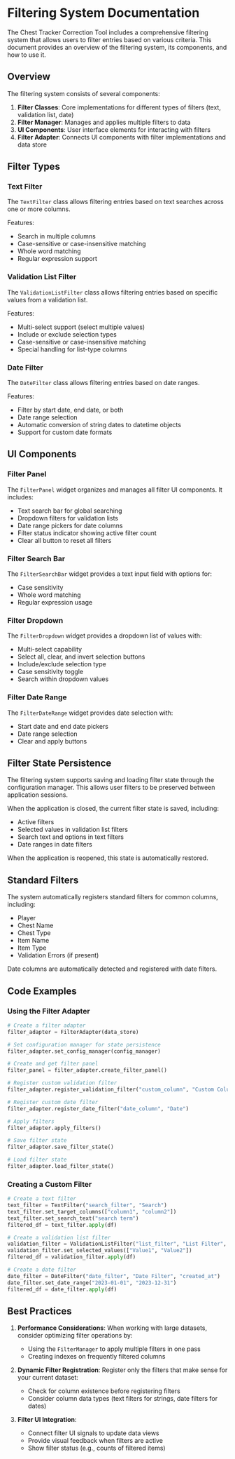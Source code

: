 # Filtering System Documentation

The Chest Tracker Correction Tool includes a comprehensive filtering system that allows users to filter entries based on various criteria. This document provides an overview of the filtering system, its components, and how to use it.

## Overview

The filtering system consists of several components:

1. **Filter Classes**: Core implementations for different types of filters (text, validation list, date)
2. **Filter Manager**: Manages and applies multiple filters to data
3. **UI Components**: User interface elements for interacting with filters
4. **Filter Adapter**: Connects UI components with filter implementations and data store

## Filter Types

### Text Filter

The `TextFilter` class allows filtering entries based on text searches across one or more columns.

Features:
- Search in multiple columns
- Case-sensitive or case-insensitive matching
- Whole word matching
- Regular expression support

### Validation List Filter

The `ValidationListFilter` class allows filtering entries based on specific values from a validation list.

Features:
- Multi-select support (select multiple values)
- Include or exclude selection types
- Case-sensitive or case-insensitive matching
- Special handling for list-type columns

### Date Filter

The `DateFilter` class allows filtering entries based on date ranges.

Features:
- Filter by start date, end date, or both
- Date range selection
- Automatic conversion of string dates to datetime objects
- Support for custom date formats

## UI Components

### Filter Panel

The `FilterPanel` widget organizes and manages all filter UI components. It includes:

- Text search bar for global searching
- Dropdown filters for validation lists
- Date range pickers for date columns
- Filter status indicator showing active filter count
- Clear all button to reset all filters

### Filter Search Bar

The `FilterSearchBar` widget provides a text input field with options for:

- Case sensitivity
- Whole word matching
- Regular expression usage

### Filter Dropdown

The `FilterDropdown` widget provides a dropdown list of values with:

- Multi-select capability
- Select all, clear, and invert selection buttons
- Include/exclude selection type
- Case sensitivity toggle
- Search within dropdown values

### Filter Date Range

The `FilterDateRange` widget provides date selection with:

- Start date and end date pickers
- Date range selection
- Clear and apply buttons

## Filter State Persistence

The filtering system supports saving and loading filter state through the configuration manager. This allows user filters to be preserved between application sessions.

When the application is closed, the current filter state is saved, including:
- Active filters
- Selected values in validation list filters
- Search text and options in text filters
- Date ranges in date filters

When the application is reopened, this state is automatically restored.

## Standard Filters

The system automatically registers standard filters for common columns, including:

- Player
- Chest Name
- Chest Type
- Item Name
- Item Type
- Validation Errors (if present)

Date columns are automatically detected and registered with date filters.

## Code Examples

### Using the Filter Adapter

```python
# Create a filter adapter
filter_adapter = FilterAdapter(data_store)

# Set configuration manager for state persistence
filter_adapter.set_config_manager(config_manager)

# Create and get filter panel
filter_panel = filter_adapter.create_filter_panel()

# Register custom validation filter
filter_adapter.register_validation_filter("custom_column", "Custom Column")

# Register custom date filter
filter_adapter.register_date_filter("date_column", "Date")

# Apply filters
filter_adapter.apply_filters()

# Save filter state
filter_adapter.save_filter_state()

# Load filter state
filter_adapter.load_filter_state()
```

### Creating a Custom Filter

```python
# Create a text filter
text_filter = TextFilter("search_filter", "Search")
text_filter.set_target_columns(["column1", "column2"])
text_filter.set_search_text("search term")
filtered_df = text_filter.apply(df)

# Create a validation list filter
validation_filter = ValidationListFilter("list_filter", "List Filter", "category")
validation_filter.set_selected_values(["Value1", "Value2"])
filtered_df = validation_filter.apply(df)

# Create a date filter
date_filter = DateFilter("date_filter", "Date Filter", "created_at")
date_filter.set_date_range("2023-01-01", "2023-12-31")
filtered_df = date_filter.apply(df)
```

## Best Practices

1. **Performance Considerations**: When working with large datasets, consider optimizing filter operations by:
   - Using the `FilterManager` to apply multiple filters in one pass
   - Creating indexes on frequently filtered columns

2. **Dynamic Filter Registration**: Register only the filters that make sense for your current dataset:
   - Check for column existence before registering filters
   - Consider column data types (text filters for strings, date filters for dates)

3. **Filter UI Integration**:
   - Connect filter UI signals to update data views
   - Provide visual feedback when filters are active
   - Show filter status (e.g., counts of filtered items) 